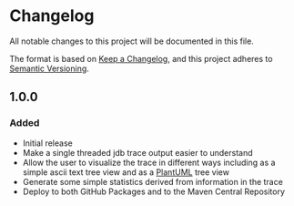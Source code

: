# Changelog

All notable changes to this project will be documented in this file.

The format is based on [Keep a Changelog](https://keepachangelog.com/en/1.0.0/),
and this project adheres to [Semantic Versioning](https://semver.org/spec/v2.0.0.html).

## 1.0.0

### Added

- Initial release
- Make a single threaded jdb trace output easier to understand
- Allow the user to visualize the trace in different ways including as a simple ascii text tree view and as a [PlantUML](http://plantuml.com/) tree view
- Generate some simple statistics derived from information in the trace
- Deploy to both GitHub Packages and to the Maven Central Repository
